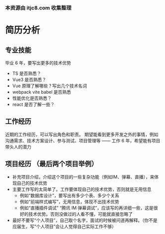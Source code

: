### 本资源由 itjc8.com 收集整理
# 简历分析

## 专业技能

毕业 6 年，要写出更多的技术优势

- TS 是否熟悉？
- Vue3 是否熟悉？
- Vue 原理了解哪些？写出几个技术名词
- webpack vite babel 是否熟悉
- 性能优化是否熟悉？
- react 是否了解一些？

## 工作经历

近期的工作经历，可以写出角色和职责。
期望能看到更多开发之外的事情，例如沟通需求、技术方案设计、参与测试、项目管理等 —— 工作 6 年，希望能有项目带头人的潜力

## 项目经历 （最后两个项目举例）

- 补充项目介绍，介绍这个项目的一些复杂功能（例如IM、弹幕、直播），来体现自己的技术优势
- 主要工作写的太简单了。工作要体现自己的技术优势，否则就是无用信息
    - 例如“数据库设计”，要写出有多少个表、多少个关系
    - 例如“前端样式编写”，无用信息，体现不出技术优势
    - 例如“直播插件调试” “腾讯 IM 弹幕调试”，应该写的再详细一些，这是很好的技术优势。否则没做过的人看不懂，可能就直接忽略了
- 最好不要写“个人项目”，自己取个名字，面试的时候被问道再解释。（你不是应届生，写“个人项目”会让人觉得自己实际工作不够）
